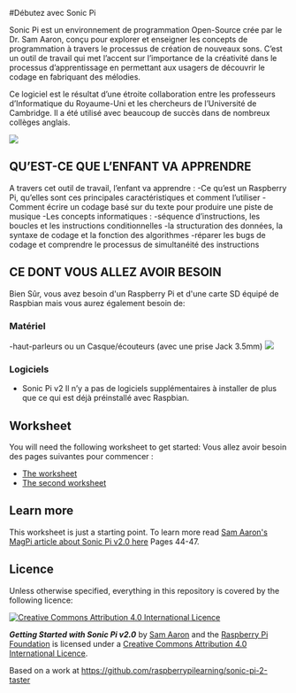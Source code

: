 #Débutez avec Sonic Pi 

Sonic Pi est un environnement de programmation Open-Source crée par le Dr. Sam Aaron, conçu pour explorer et enseigner les concepts de programmation à travers le processus de création de nouveaux sons. C’est un outil de travail qui met l’accent sur l’importance de la créativité dans le processus d’apprentissage en permettant aux usagers de découvrir le codage en fabriquant des mélodies.

Ce logiciel est le résultat d’une étroite collaboration entre les professeurs d’Informatique du Royaume-Uni et les chercheurs de l’Université de Cambridge. Il a été utilisé avec beaucoup de succès dans de nombreux collèges anglais.

![](cover.png)

## QU’EST-CE QUE L’ENFANT VA APPRENDRE 

A travers cet outil de travail, l’enfant va apprendre :
-Ce qu’est un Raspberry Pi, qu’elles sont ces principales caractéristiques et comment l’utiliser
-Comment écrire un codage basé sur du texte pour produire une piste de musique
-Les concepts informatiques :
	-séquence d’instructions, les boucles et les instructions conditionnelles
	-la structuration des données, la syntaxe de codage et la fonction des algorithmes
	-réparer les bugs de codage et comprendre le processus de simultanéité des instructions

## CE DONT VOUS ALLEZ AVOIR BESOIN

Bien Sûr, vous avez besoin d'un Raspberry Pi et d'une carte SD équipé de Raspbian mais vous aurez également besoin de: 

### Matériel 

-haut-parleurs ou un Casque/écouteurs (avec une prise Jack 3.5mm)
![](cover.png)
### Logiciels

- Sonic Pi v2
Il n’y a pas de logiciels supplémentaires à installer de plus que ce qui est déjà préinstallé avec Raspbian.

## Worksheet

You will need the following worksheet to get started:
Vous allez avoir besoin des pages suivantes pour commencer :

- [The worksheet](worksheet.md)
- [The second worksheet](worksheet-2.md)

## Learn more

This worksheet is just a starting point. To learn more read [Sam Aaron's MagPi article about Sonic Pi v2.0 here](http://issuu.com/themagpi/docs/issue23final/1) Pages 44-47.

## Licence

Unless otherwise specified, everything in this repository is covered by the following licence:

[![Creative Commons Attribution 4.0 International Licence](http://i.creativecommons.org/l/by-sa/4.0/88x31.png)](http://creativecommons.org/licenses/by-sa/4.0/)

***Getting Started with Sonic Pi v2.0*** by [Sam Aaron](https://github.com/samaaron) and the [Raspberry Pi Foundation](http://www.raspberrypi.org) is licensed under a [Creative Commons Attribution 4.0 International Licence](http://creativecommons.org/licenses/by-sa/4.0/).

Based on a work at https://github.com/raspberrypilearning/sonic-pi-2-taster
